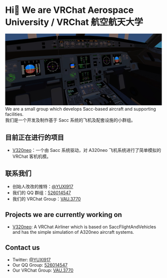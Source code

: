 # Hi👋 We are VRChat Aerospace University / VRChat 航空航天大学
![Image](/profile/home.webp)
We are a small group which develops Sacc-based aircraft and supporting facilities.  
我们是一个开发及制作基于 Sacc 系统的飞机及配套设施的小群组。

## 目前正在进行的项目
- [V320neo](https://github.com/Heriyadi235/VAU320)：一个由 Sacc 系统驱动，对 A320neo 飞机系统进行了简单模拟的 VRChat 客机机模。

## 联系我们
- 创始人改改的推特：[@YUXI917](https://twitter.com/YUXI917)
- 我们的 QQ 群组：[526014547](https://jq.qq.com/?_wv=1027&k=oH8yHGNS)
- 我们的 VRChat Group：[VAU.3770](https://vrc.group/VAU.3770)

## Projects we are currently working on
- [V320neo](https://github.com/Heriyadi235/VAU320): A VRChat Airliner which is based on SaccFlightAndVehicles and has the simple simulation of A320neo aircraft systems.

## Contact us
- Twitter: [@YUXI917](https://twitter.com/YUXI917)
- Our QQ Group: [526014547](https://jq.qq.com/?_wv=1027&k=oH8yHGNS)
- Our VRChat Group: [VAU.3770](https://vrc.group/VAU.3770)